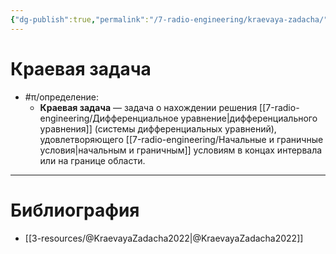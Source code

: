 ```yaml
---
{"dg-publish":true,"permalink":"/7-radio-engineering/kraevaya-zadacha/","title":"Краевая задача"}
---
```



# Краевая задача

- #π/определение:
	- **Краевая задача** — задача о нахождении решения [[7-radio-engineering/Дифференциальное уравнение\|дифференциального уравнения]] (системы дифференциальных уравнений), удовлетворяющего [[7-radio-engineering/Начальные и граничные условия\|начальным и граничным]] условиям в концах интервала или на границе области.

---

# Библиография

- [[3-resources/@KraevayaZadacha2022\|@KraevayaZadacha2022]]